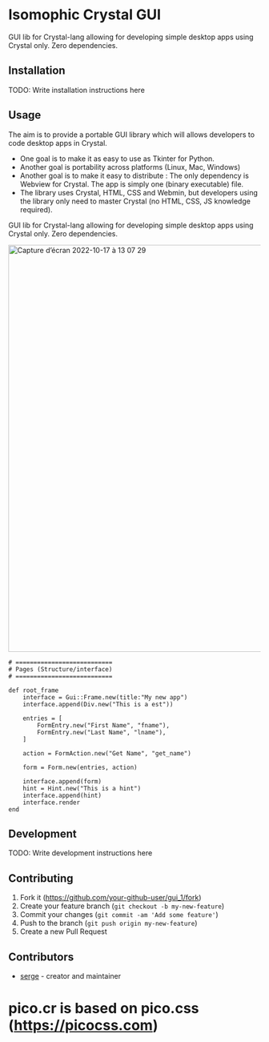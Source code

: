 # Isomophic Crystal GUI

GUI lib for Crystal-lang allowing for developing simple desktop apps using Crystal only. Zero dependencies.

## Installation

TODO: Write installation instructions here

## Usage

The aim is to provide a portable GUI library which will allows developers to code desktop apps in Crystal.

- One goal is to make it as easy to use as Tkinter for Python.
- Another goal is portability across platforms (Linux, Mac, Windows)
- Another goal is to make it easy to distribute : The only dependency is Webview for Crystal. The app is simply one (binary executable) file.
- The library uses Crystal, HTML, CSS and Webmin, but developers using the library only need to master Crystal (no HTML, CSS, JS knowledge required).
  
GUI lib for Crystal-lang allowing for developing simple desktop apps using Crystal only. Zero dependencies.

<img width="813" alt="Capture d’écran 2022-10-17 à 13 07 29" src="https://user-images.githubusercontent.com/303502/196162280-cf8f01bb-aea5-4265-8483-50e64bd936e4.png">

```
# ===========================
# Pages (Structure/interface)
# ===========================

def root_frame
    interface = Gui::Frame.new(title:"My new app")
    interface.append(Div.new("This is a est"))
    
    entries = [
        FormEntry.new("First Name", "fname"),
        FormEntry.new("Last Name", "lname"),
    ]

    action = FormAction.new("Get Name", "get_name")

    form = Form.new(entries, action)

    interface.append(form)
    hint = Hint.new("This is a hint")
    interface.append(hint)
    interface.render
end
```

## Development

TODO: Write development instructions here

## Contributing

1. Fork it (<https://github.com/your-github-user/gui_1/fork>)
2. Create your feature branch (`git checkout -b my-new-feature`)
3. Commit your changes (`git commit -am 'Add some feature'`)
4. Push to the branch (`git push origin my-new-feature`)
5. Create a new Pull Request

## Contributors

- [serge](https://github.com/your-github-user) - creator and maintainer

# pico.cr is based on pico.css (https://picocss.com)
